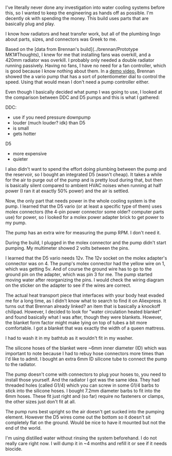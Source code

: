 I've literally never done any investigation into water cooling systems before this, so I wanted to keep the engineering as hands off as possible. I'm decently ok with spending the money. This build uses parts that are basically plug and play.

I know how radiators and heat transfer work, but all of the plumbing lingo about parts, sizes, and connectors was Greek to me.

Based on the [data from Brennan's build](../brennan/Prototype MK1#Thoughts), I knew for me that installing fans was overkill, and a 420mm radiator was overkill. I probably only needed a double radiator running passively.
Having no fans, I have no need for a fan controller, which is good because I know nothing about them. In a [demo video](https://youtu.be/EfuD8lSTTqg), Brennan showed the a vario pump that has a sort of potentiometer dial to control the speed. Using that would mean I don't need a pump controller either.

Even though I basically decided what pump I was going to use, I looked at the comparison between DDC and D5 pumps and this is what I gathered:

DDC:
- use if you need pressure downpump
- louder (much louder? idk) than D5
- is small
- gets hotter

D5
- more expensive
- quieter

I also didn't want to spend the effort doing plumbing between the pump and the reservoir, so I bought an integrated D5 (wasn't cheap). It takes a while for the air to purge out of the pump and is pretty loud during that, but then is basically silent compared to ambient HVAC noises when running at half power (I ran it at exactly 50% power) and the air is settled.

Now, the only part that needs power in the whole cooling system is the pump. I learned that the D5 vario (or at least a specific type of them) uses molex connectors (the 4-pin power connector some older? computer parts use) for power, so I looked for a molex power adapter brick to get power to my pump.

The pump has an extra wire for measuring the pump RPM. I don't need it.

During the build, I plugged in the molex connector and the pump didn't start pumping. My multimeter showed 2 volts between the pins.

I learned that the D5 vario needs 12v. The 12v socket on the molex adapter's connector was on 4. The pump's molex connector had the yellow wire on 1, which was getting 5v. And of course the ground wire has to go to the ground pin on the adapter, which was pin 3 for me. The pump started moving water after reorganizing the pins. I would check the wiring diagram on the sticker on the adapter to see if the wires are correct.

The actual heat transport piece that interfaces with your body heat evaded me for a long time, as I didn't know what to search to find it on Aliexpress. It turns out that Brennan already linked? an item that is basically a knockoff chilipad. However, I decided to look for "water circulation heated blanket" and found basically what I was after, though they were blankets. However, the blanket form factor might make lying on top of tubes a bit more comfortable. I got a blanket that was exactly the width of a queen mattress.

I had to wash it in my bathtub as it wouldn't fit in my washer.

The silicone hoses of the blanket were ~6mm inner diameter (ID) which was important to note because I had to rebuy hose connectors more times than I'd like to admit. I bought an extra 6mm ID silicone tube to connect the pump to the radiator.

The pump doesn't come with connectors to plug your hoses to, you need to install those yourself. And the radiator I got was the same idea. They had threaded holes (called G1/4) which you can screw in some G1/4 barbs to stick into the silicone hoses. I bought 7.2mm diameter barbs to fit into the 6mm hoses. These fit just right and (so far) require no fasteners or clamps, the other sizes just don't fit at all.

The pump runs best upright so the air doesn't get sucked into the pumping element. However the D5 wires come out the bottom so it doesn't sit completely flat on the ground. Would be nice to have it mounted but not the end of the world.

I'm using distilled water without rinsing the system beforehand. I do not really care right now. I will dump it in ~4 months and refill it or see if it needs biocide.
